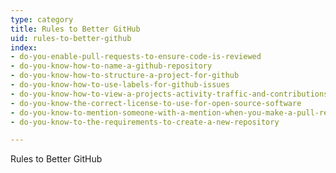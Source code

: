 ```yaml
---
type: category
title: Rules to Better GitHub
uid: rules-to-better-github
index:
- do-you-enable-pull-requests-to-ensure-code-is-reviewed
- do-you-know-how-to-name-a-github-repository
- do-you-know-how-to-structure-a-project-for-github
- do-you-know-how-to-use-labels-for-github-issues
- do-you-know-how-to-view-a-projects-activity-traffic-and-contributions
- do-you-know-the-correct-license-to-use-for-open-source-software
- do-you-know-to-mention-someone-with-a-mention-when-you-make-a-pull-request-or-comment-on-github
- do-you-know-to-the-requirements-to-create-a-new-repository

---
```


Rules to Better GitHub

